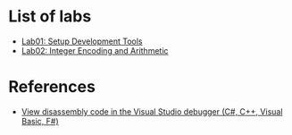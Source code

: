 # List of labs
- [Lab01: Setup Development Tools](./lab01/README.md)
- [Lab02: Integer Encoding and Arithmetic](./lab02/README.md)



# References
- [View disassembly code in the Visual Studio debugger (C#, C++, Visual Basic, F#)](https://learn.microsoft.com/en-us/visualstudio/debugger/how-to-use-the-disassembly-window?view=vs-2022)